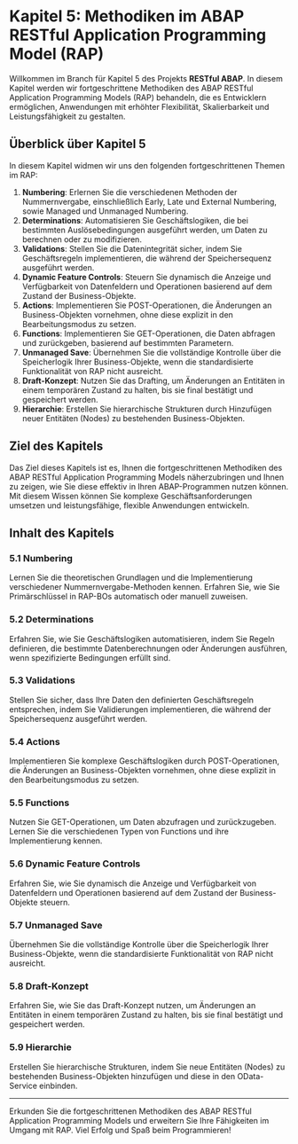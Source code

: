 # Kapitel 5: Methodiken im ABAP RESTful Application Programming Model (RAP)

Willkommen im Branch für Kapitel 5 des Projekts **RESTful ABAP**. In diesem Kapitel werden wir fortgeschrittene Methodiken des ABAP RESTful Application Programming Models (RAP) behandeln, die es Entwicklern ermöglichen, Anwendungen mit erhöhter Flexibilität, Skalierbarkeit und Leistungsfähigkeit zu gestalten.

## Überblick über Kapitel 5

In diesem Kapitel widmen wir uns den folgenden fortgeschrittenen Themen im RAP:

1. **Numbering**: Erlernen Sie die verschiedenen Methoden der Nummernvergabe, einschließlich Early, Late und External Numbering, sowie Managed und Unmanaged Numbering.
2. **Determinations**: Automatisieren Sie Geschäftslogiken, die bei bestimmten Auslösebedingungen ausgeführt werden, um Daten zu berechnen oder zu modifizieren.
3. **Validations**: Stellen Sie die Datenintegrität sicher, indem Sie Geschäftsregeln implementieren, die während der Speichersequenz ausgeführt werden.
4. **Dynamic Feature Controls**: Steuern Sie dynamisch die Anzeige und Verfügbarkeit von Datenfeldern und Operationen basierend auf dem Zustand der Business-Objekte.
5. **Actions**: Implementieren Sie POST-Operationen, die Änderungen an Business-Objekten vornehmen, ohne diese explizit in den Bearbeitungsmodus zu setzen.
6. **Functions**: Implementieren Sie GET-Operationen, die Daten abfragen und zurückgeben, basierend auf bestimmten Parametern.
7. **Unmanaged Save**: Übernehmen Sie die vollständige Kontrolle über die Speicherlogik Ihrer Business-Objekte, wenn die standardisierte Funktionalität von RAP nicht ausreicht.
8. **Draft-Konzept**: Nutzen Sie das Drafting, um Änderungen an Entitäten in einem temporären Zustand zu halten, bis sie final bestätigt und gespeichert werden.
9. **Hierarchie**: Erstellen Sie hierarchische Strukturen durch Hinzufügen neuer Entitäten (Nodes) zu bestehenden Business-Objekten.

## Ziel des Kapitels

Das Ziel dieses Kapitels ist es, Ihnen die fortgeschrittenen Methodiken des ABAP RESTful Application Programming Models näherzubringen und Ihnen zu zeigen, wie Sie diese effektiv in Ihren ABAP-Programmen nutzen können. Mit diesem Wissen können Sie komplexe Geschäftsanforderungen umsetzen und leistungsfähige, flexible Anwendungen entwickeln.

## Inhalt des Kapitels

### 5.1 Numbering

Lernen Sie die theoretischen Grundlagen und die Implementierung verschiedener Nummernvergabe-Methoden kennen. Erfahren Sie, wie Sie Primärschlüssel in RAP-BOs automatisch oder manuell zuweisen.

### 5.2 Determinations

Erfahren Sie, wie Sie Geschäftslogiken automatisieren, indem Sie Regeln definieren, die bestimmte Datenberechnungen oder Änderungen ausführen, wenn spezifizierte Bedingungen erfüllt sind.

### 5.3 Validations

Stellen Sie sicher, dass Ihre Daten den definierten Geschäftsregeln entsprechen, indem Sie Validierungen implementieren, die während der Speichersequenz ausgeführt werden.

### 5.4 Actions

Implementieren Sie komplexe Geschäftslogiken durch POST-Operationen, die Änderungen an Business-Objekten vornehmen, ohne diese explizit in den Bearbeitungsmodus zu setzen.

### 5.5 Functions

Nutzen Sie GET-Operationen, um Daten abzufragen und zurückzugeben. Lernen Sie die verschiedenen Typen von Functions und ihre Implementierung kennen.

### 5.6 Dynamic Feature Controls

Erfahren Sie, wie Sie dynamisch die Anzeige und Verfügbarkeit von Datenfeldern und Operationen basierend auf dem Zustand der Business-Objekte steuern.

### 5.7 Unmanaged Save

Übernehmen Sie die vollständige Kontrolle über die Speicherlogik Ihrer Business-Objekte, wenn die standardisierte Funktionalität von RAP nicht ausreicht.

### 5.8 Draft-Konzept

Erfahren Sie, wie Sie das Draft-Konzept nutzen, um Änderungen an Entitäten in einem temporären Zustand zu halten, bis sie final bestätigt und gespeichert werden.

### 5.9 Hierarchie

Erstellen Sie hierarchische Strukturen, indem Sie neue Entitäten (Nodes) zu bestehenden Business-Objekten hinzufügen und diese in den OData-Service einbinden.

---

Erkunden Sie die fortgeschrittenen Methodiken des ABAP RESTful Application Programming Models und erweitern Sie Ihre Fähigkeiten im Umgang mit RAP. Viel Erfolg und Spaß beim Programmieren!
